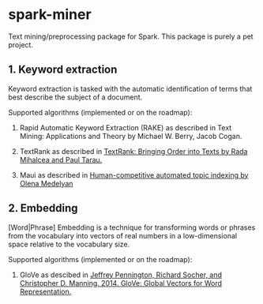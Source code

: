 # spark-miner
Text mining/preprocessing package for Spark. This package is purely a pet project. 

## 1. Keyword extraction
Keyword extraction is tasked with the automatic identification of terms that best describe the subject of a document.

Supported algorithms (implemented or on the roadmap):

1) Rapid Automatic Keyword Extraction (RAKE) as described in Text Mining: Applications and Theory by Michael W. Berry, Jacob Cogan.

2) TextRank as described in [TextRank: Bringing Order into Texts by Rada Mihalcea and Paul Tarau.](https://web.eecs.umich.edu/~mihalcea/papers/mihalcea.emnlp04.pdf)

3) Maui as described in [Human-competitive automated topic indexing by Olena Medelyan](http://citeseerx.ist.psu.edu/viewdoc/download?doi=10.1.1.178.2104&rep=rep1&type=pdf)

## 2. Embedding
[Word|Phrase] Embedding is a technique for transforming words or phrases from the vocabulary into vectors of real numbers in a low-dimensional space relative to the vocabulary size.

Supported algorithms (implemented or on the roadmap):

1) GloVe as descibed in [Jeffrey Pennington, Richard Socher, and Christopher D. Manning. 2014. GloVe: Global Vectors for Word Representation.](http://nlp.stanford.edu/pubs/glove.pdf)
